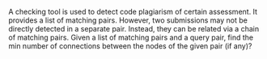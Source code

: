 A checking tool is used to detect code plagiarism of certain assessment. It provides a list of matching pairs. However, two submissions may not be directly detected in a separate pair. Instead, they can be related via a chain of matching pairs.
Given a list of matching pairs and a query pair, find the min number of connections between the nodes of the given pair (if any)?